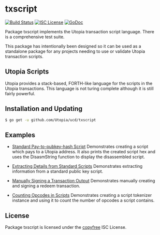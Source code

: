 txscript
========

[![Build Status](https://img.shields.io/travis/Utopia/ucd.svg)](https://travis-ci.org/Utopia/ucd)
[![ISC License](https://img.shields.io/badge/license-ISC-blue.svg)](http://copyfree.org)
[![GoDoc](https://img.shields.io/badge/godoc-reference-blue.svg)](https://godoc.org/github.com/Utopia/ucd/txscript)

Package txscript implements the Utopia transaction script language.  There is
a comprehensive test suite.

This package has intentionally been designed so it can be used as a standalone
package for any projects needing to use or validate Utopia transaction scripts.

## Utopia Scripts

Utopia provides a stack-based, FORTH-like language for the scripts in
the Utopia transactions.  This language is not turing complete
although it is still fairly powerful.

## Installation and Updating

```bash
$ go get -u github.com/Utopia/ucd/txscript
```

## Examples

* [Standard Pay-to-pubkey-hash Script](https://godoc.org/github.com/Utopia/ucd/txscript#example-PayToAddrScript)
  Demonstrates creating a script which pays to a Utopia address.  It also
  prints the created script hex and uses the DisasmString function to display
  the disassembled script.

* [Extracting Details from Standard Scripts](https://godoc.org/github.com/Utopia/ucd/txscript#example-ExtractPkScriptAddrs)
  Demonstrates extracting information from a standard public key script.

* [Manually Signing a Transaction Output](https://godoc.org/github.com/Utopia/ucd/txscript#example-SignTxOutput)
  Demonstrates manually creating and signing a redeem transaction.

* [Counting Opcodes in Scripts](https://godoc.org/github.com/Utopia/ucd/txscript#example-ScriptTokenizer)
  Demonstrates creating a script tokenizer instance and using it to count the
  number of opcodes a script contains.

## License

Package txscript is licensed under the [copyfree](http://copyfree.org) ISC
License.
